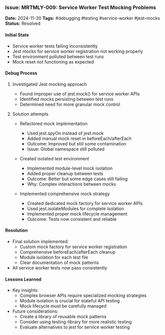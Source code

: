 ### Issue: MRTMLY-009: Service Worker Test Mocking Problems
**Date:** 2024-11-30
**Tags:** #debugging #testing #service-worker #jest-mocks
**Status:** Resolved

#### Initial State
- Service worker tests failing inconsistently
- Jest mocks for service worker registration not working properly
- Test environment polluted between test runs
- Mock reset not functioning as expected

#### Debug Process
1. Investigated Jest mocking approach
   - Found improper use of jest.mock() for service worker APIs
   - Identified mocks persisting between test runs
   - Determined need for more granular mock control

2. Solution attempts
   - Refactored mock implementation
     - Used jest.spyOn instead of jest.mock
     - Added manual mock reset in beforeEach/afterEach
     - Outcome: Improved but still some contamination
     - Issue: Global namespace still polluted

   - Created isolated test environment
     - Implemented module-level mock isolation
     - Added proper cleanup between tests
     - Outcome: Better but some edge cases still failing
     - Why: Complex interactions between mocks

   - Implemented comprehensive mock strategy
     - Created dedicated mock factory for service worker APIs
     - Used jest.isolateModules for complete isolation
     - Implemented proper mock lifecycle management
     - Outcome: Tests now consistent and reliable

#### Resolution
- Final solution implemented:
  - Custom mock factory for service worker registration
  - Comprehensive beforeEach/afterEach cleanup
  - Module isolation for each test file
  - Clear documentation of mock patterns
- All service worker tests now pass consistently

#### Lessons Learned
- Key insights:
  - Complex browser APIs require specialized mocking strategies
  - Module isolation is crucial for stateful API testing
  - Mock lifecycle must be carefully managed
- Future considerations:
  - Create a library of reusable mock patterns
  - Consider using testing-library for more realistic testing
  - Evaluate alternatives to jest for service worker testing